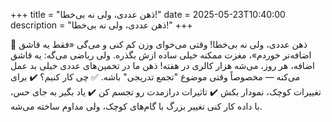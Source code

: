 +++
title = "ذهن عددی، ولی نه بی‌خطا!"
date = 2025-05-23T10:40:00
description = "ذهن عددی، ولی نه بی‌خطا!"
+++

🧠 ذهن عددی، ولی نه بی‌خطا! وقتی می‌خوای وزن کم کنی و می‌گی «فقط یه قاشق اضافه‌تر خوردم»، مغزت ممکنه خیلی ساده ازش بگذره. ولی ریاضی می‌گه: یه قاشق اضافه، هر روز، می‌شه هزار کالری در هفته! ذهن ما در تخمین‌های عددی خیلی بد عمل می‌کنه — مخصوصاً وقتی موضوع "تجمع تدریجی" باشه. ✅ چی کار کنیم؟ ✔️ برای تغییرات کوچک، نمودار بکش ✔️ تاثیرات درازمدت رو تجسم کن ✔️ یاد بگیر به جای حس، با داده کار کنی تغییر بزرگ با گام‌های کوچک، ولی مداوم ساخته می‌شه.
